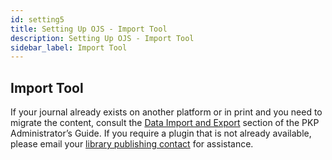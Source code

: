 ```yaml
---
id: setting5
title: Setting Up OJS - Import Tool
description: Setting Up OJS - Import Tool
sidebar_label: Import Tool
---
```


## Import Tool
If your journal already exists on another platform or in print and you need to migrate the content, consult the [Data Import and Export](https://docs.pkp.sfu.ca/admin-guide/en/data-import-and-export) section of the PKP Administrator’s Guide. If you require a plugin that is not already available, please email your [library publishing contact](contacts.md) for assistance.
